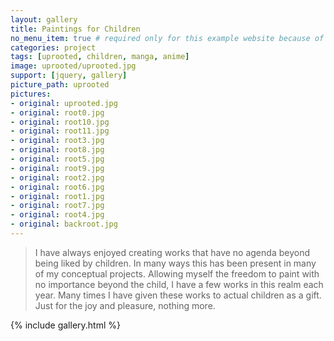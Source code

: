 ```yaml
---
layout: gallery
title: Paintings for Children
no_menu_item: true # required only for this example website because of menu construction
categories: project
tags: [uprooted, children, manga, anime]
image: uprooted/uprooted.jpg
support: [jquery, gallery]
picture_path: uprooted
pictures:
- original: uprooted.jpg
- original: root0.jpg
- original: root10.jpg
- original: root11.jpg
- original: root3.jpg
- original: root8.jpg
- original: root5.jpg
- original: root9.jpg
- original: root2.jpg
- original: root6.jpg
- original: root1.jpg
- original: root7.jpg
- original: root4.jpg
- original: backroot.jpg
---
```

>I have always enjoyed creating works that have no agenda beyond being liked by children. In many ways this has been present in many of my 
conceptual projects.
Allowing myself the freedom to paint with no importance beyond the child, I have a few works in this realm each year.
Many times I have given these works to actual children as a gift.
Just for the joy and pleasure, nothing more.

{% include gallery.html %}
